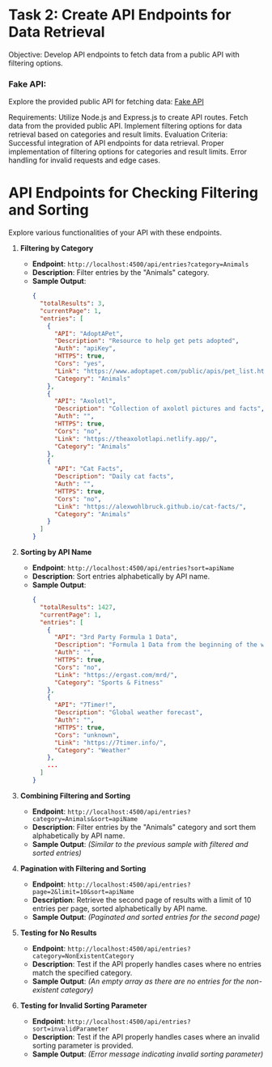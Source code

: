 

# Task 2: Create API Endpoints for Data Retrieval

Objective: Develop API endpoints to fetch data from a public API with filtering options.

### Fake API:
Explore the provided public API for fetching data: [Fake API](https://api.publicapis.org/entries)

Requirements:
Utilize Node.js and Express.js to create API routes.
Fetch data from the provided public API.
Implement filtering options for data retrieval based on categories and result limits.
Evaluation Criteria:
Successful integration of API endpoints for data retrieval.
Proper implementation of filtering options for categories and result limits.
Error handling for invalid requests and edge cases.


# API Endpoints for Checking Filtering and Sorting

Explore various functionalities of your API with these endpoints.

1. **Filtering by Category**
   - **Endpoint**: `http://localhost:4500/api/entries?category=Animals`
   - **Description**: Filter entries by the "Animals" category.
   - **Sample Output**:
     ```json
     {
       "totalResults": 3,
       "currentPage": 1,
       "entries": [
         {
           "API": "AdoptAPet",
           "Description": "Resource to help get pets adopted",
           "Auth": "apiKey",
           "HTTPS": true,
           "Cors": "yes",
           "Link": "https://www.adoptapet.com/public/apis/pet_list.html",
           "Category": "Animals"
         },
         {
           "API": "Axolotl",
           "Description": "Collection of axolotl pictures and facts",
           "Auth": "",
           "HTTPS": true,
           "Cors": "no",
           "Link": "https://theaxolotlapi.netlify.app/",
           "Category": "Animals"
         },
         {
           "API": "Cat Facts",
           "Description": "Daily cat facts",
           "Auth": "",
           "HTTPS": true,
           "Cors": "no",
           "Link": "https://alexwohlbruck.github.io/cat-facts/",
           "Category": "Animals"
         }
       ]
     }
     ```

2. **Sorting by API Name**
   - **Endpoint**: `http://localhost:4500/api/entries?sort=apiName`
   - **Description**: Sort entries alphabetically by API name.
   - **Sample Output**:
     ```json
     {
       "totalResults": 1427,
       "currentPage": 1,
       "entries": [
         {
           "API": "3rd Party Formula 1 Data",
           "Description": "Formula 1 Data from the beginning of the world championships in 1950",
           "Auth": "",
           "HTTPS": true,
           "Cors": "no",
           "Link": "https://ergast.com/mrd/",
           "Category": "Sports & Fitness"
         },
         {
           "API": "7Timer!",
           "Description": "Global weather forecast",
           "Auth": "",
           "HTTPS": true,
           "Cors": "unknown",
           "Link": "https://7timer.info/",
           "Category": "Weather"
         },
         ...
       ]
     }
     ```

3. **Combining Filtering and Sorting**
   - **Endpoint**: `http://localhost:4500/api/entries?category=Animals&sort=apiName`
   - **Description**: Filter entries by the "Animals" category and sort them alphabetically by API name.
   - **Sample Output**: _(Similar to the previous sample with filtered and sorted entries)_

4. **Pagination with Filtering and Sorting**
   - **Endpoint**: `http://localhost:4500/api/entries?page=2&limit=10&sort=apiName`
   - **Description**: Retrieve the second page of results with a limit of 10 entries per page, sorted alphabetically by API name.
   - **Sample Output**: _(Paginated and sorted entries for the second page)_

5. **Testing for No Results**
   - **Endpoint**: `http://localhost:4500/api/entries?category=NonExistentCategory`
   - **Description**: Test if the API properly handles cases where no entries match the specified category.
   - **Sample Output**: _(An empty array as there are no entries for the non-existent category)_

6. **Testing for Invalid Sorting Parameter**
   - **Endpoint**: `http://localhost:4500/api/entries?sort=invalidParameter`
   - **Description**: Test if the API properly handles cases where an invalid sorting parameter is provided.
   - **Sample Output**: _(Error message indicating invalid sorting parameter)_
